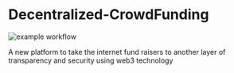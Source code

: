 # Decentralized-CrowdFunding

![example workflow](https://github.com/MohabGamal/Decentralized-CrowdFunding/actions/workflows/CI.yml/badge.svg)

A new platform to take the internet fund raisers to another layer of transparency and security using web3 technology
